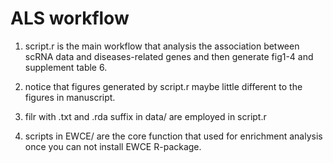 # ALS workflow
1. script.r is the main workflow that analysis the association between scRNA data and diseases-related genes and then generate fig1-4 and supplement table 6.


2. notice that figures generated by script.r maybe little different to the figures in manuscript.


3. filr with .txt and .rda suffix in data/ are employed in script.r


4. scripts in EWCE/ are the core function that used for enrichment analysis once you can not install EWCE R-package.

